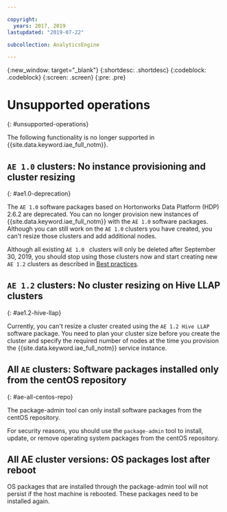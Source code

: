 ```yaml
---

copyright:
  years: 2017, 2019
lastupdated: "2019-07-22"

subcollection: AnalyticsEngine

---
```


<!-- Attribute definitions -->
{:new_window: target="_blank"}
{:shortdesc: .shortdesc}
{:codeblock: .codeblock}
{:screen: .screen}
{:pre: .pre}


# Unsupported operations
{: #unsupported-operations}

The following functionality is no longer supported in {{site.data.keyword.iae_full_notm}}.

## `AE 1.0` clusters: No instance provisioning and cluster resizing
{: #ae1.0-deprecation}

The `AE 1.0` software packages based on Hortonworks Data Platform (HDP) 2.6.2 are deprecated. You can no longer provision new instances of {{site.data.keyword.iae_full_notm}} with the `AE 1.0` software packages. Although you can still work on the `AE 1.0` clusters you have created, you can't resize those clusters and add additional nodes.

Although all existing `AE 1.0 ` clusters will only be deleted after September 30, 2019, you should stop using those clusters now and start creating new `AE 1.2` clusters as described in [Best practices](/docs/services/AnalyticsEngine?topic=AnalyticsEngine-best-practices).

## `AE 1.2` clusters: No cluster resizing on Hive LLAP clusters
{: #ae1.2-hive-llap}

Currently, you can't resize a cluster created using the `AE 1.2 Hive LLAP` software package. You need to plan your cluster size before you create the  cluster and specify the required number of nodes at the time you provision the {{site.data.keyword.iae_full_notm}} service instance.

## All `AE` clusters: Software packages installed only from the centOS repository
{: #ae-all-centos-repo}

The package-admin tool can only install software packages from the centOS repository.

For security reasons, you should use the `package-admin` tool to install, update, or remove operating system packages from the centOS repository.

## All AE cluster versions: OS packages lost after reboot

OS packages that are installed through the package-admin tool will not persist if the host machine is rebooted. These packages need to be installed again.  
